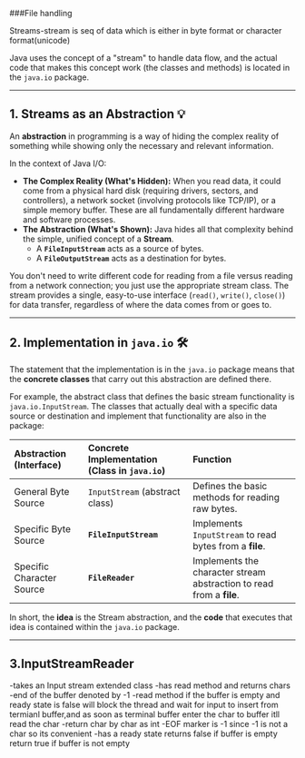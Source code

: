###File handling

Streams-stream is seq of data which is either in byte format or character format(unicode)

Java uses the concept of a "stream" to handle data flow, and the actual code that makes this concept work (the classes and methods) is located in the `java.io` package.

---

## 1. Streams as an Abstraction 💡

An **abstraction** in programming is a way of hiding the complex reality of something while showing only the necessary and relevant information.

In the context of Java I/O:

* **The Complex Reality (What's Hidden):** When you read data, it could come from a physical hard disk (requiring drivers, sectors, and controllers), a network socket (involving protocols like TCP/IP), or a simple memory buffer. These are all fundamentally different hardware and software processes.
* **The Abstraction (What's Shown):** Java hides all that complexity behind the simple, unified concept of a **Stream**.
    * A **`FileInputStream`** acts as a source of bytes.
    * A **`FileOutputStream`** acts as a destination for bytes.

You don't need to write different code for reading from a file versus reading from a network connection; you just use the appropriate stream class. The stream provides a single, easy-to-use interface (`read()`, `write()`, `close()`) for data transfer, regardless of where the data comes from or goes to. 

---

## 2. Implementation in `java.io` 🛠️

The statement that the implementation is in the `java.io` package means that the **concrete classes** that carry out this abstraction are defined there.

For example, the abstract class that defines the basic stream functionality is `java.io.InputStream`. The classes that actually deal with a specific data source or destination and implement that functionality are also in the package:

| Abstraction (Interface) | Concrete Implementation (Class in `java.io`) | Function |
| :--- | :--- | :--- |
| General Byte Source | `InputStream` (abstract class) | Defines the basic methods for reading raw bytes. |
| Specific Byte Source | **`FileInputStream`** | Implements `InputStream` to read bytes from a **file**. |
| Specific Character Source | **`FileReader`** | Implements the character stream abstraction to read from a **file**. |

In short, the **idea** is the Stream abstraction, and the **code** that executes that idea is contained within the `java.io` package.



---
## 3.InputStreamReader

-takes an Input stream extended class
-has read method and returns chars
-end of the buffer denoted by -1
-read method if the buffer is empty and ready state is false will block the thread and wait for input to insert from termianl buffer,and as soon as terminal buffer enter the char to buffer itll read the char
-return char by char as int
-EOF marker is -1 since -1 is not a char so its convenient
-has a ready state returns false if buffer is empty return true if buffer is not empty
